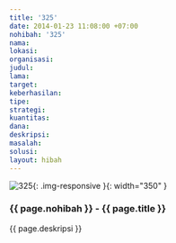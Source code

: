 ```yaml
---
title: '325'
date: 2014-01-23 11:08:00 +07:00
nohibah: '325'
nama: 
lokasi: 
organisasi: 
judul: 
lama: 
target: 
keberhasilan: 
tipe: 
strategi: 
kuantitas: 
dana: 
deskripsi: 
masalah: 
solusi: 
layout: hibah
---
```


![325](/static/img/hibahcms/325.png){: .img-responsive }{: width="350" }

### {{ page.nohibah }} - {{ page.title }}

{{ page.deskripsi }}
